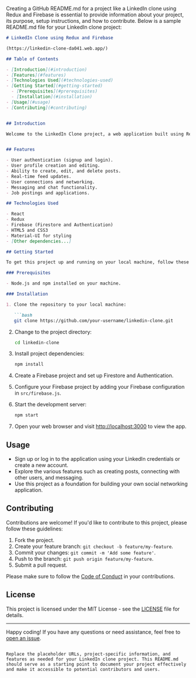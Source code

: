 Creating a GitHub README.md for a project like a LinkedIn clone using Redux and Firebase is essential to provide information about your project, its purpose, setup instructions, and how to contribute. Below is a sample README.md file for your LinkedIn clone project:

```markdown
# LinkedIn Clone using Redux and Firebase

(https://linkedin-clone-da041.web.app/)

## Table of Contents

- [Introduction](#introduction)
- [Features](#features)
- [Technologies Used](#technologies-used)
- [Getting Started](#getting-started)
  - [Prerequisites](#prerequisites)
  - [Installation](#installation)
- [Usage](#usage)
- [Contributing](#contributing)


## Introduction

Welcome to the LinkedIn Clone project, a web application built using Redux and Firebase that replicates some of the core features of the LinkedIn social network. This project serves as a learning and practice resource for developers looking to work with Redux for state management and Firebase for real-time database and authentication.


## Features

- User authentication (signup and login).
- User profile creation and editing.
- Ability to create, edit, and delete posts.
- Real-time feed updates.
- User connections and networking.
- Messaging and chat functionality.
- Job postings and applications.

## Technologies Used

- React
- Redux
- Firebase (Firestore and Authentication)
- HTML5 and CSS3
- Material-UI for styling
- [Other dependencies...]

## Getting Started

To get this project up and running on your local machine, follow these steps:

### Prerequisites

- Node.js and npm installed on your machine.

### Installation

1. Clone the repository to your local machine:

   ```bash
   git clone https://github.com/your-username/linkedin-clone.git
   ```

2. Change to the project directory:

   ```bash
   cd linkedin-clone
   ```

3. Install project dependencies:

   ```bash
   npm install
   ```

4. Create a Firebase project and set up Firestore and Authentication.
5. Configure your Firebase project by adding your Firebase configuration in `src/firebase.js`.

6. Start the development server:

   ```bash
   npm start
   ```

7. Open your web browser and visit [http://localhost:3000](http://localhost:3000) to view the app.

## Usage

- Sign up or log in to the application using your LinkedIn credentials or create a new account.
- Explore the various features such as creating posts, connecting with other users, and messaging.
- Use this project as a foundation for building your own social networking application.

## Contributing

Contributions are welcome! If you'd like to contribute to this project, please follow these guidelines:

1. Fork the project.
2. Create your feature branch: `git checkout -b feature/my-feature`.
3. Commit your changes: `git commit -m 'Add some feature'`.
4. Push to the branch: `git push origin feature/my-feature`.
5. Submit a pull request.

Please make sure to follow the [Code of Conduct](CODE_OF_CONDUCT.md) in your contributions.

## License

This project is licensed under the MIT License - see the [LICENSE](LICENSE) file for details.

---

Happy coding! If you have any questions or need assistance, feel free to [open an issue](https://github.com/your-username/linkedin-clone/issues).
```

Replace the placeholder URLs, project-specific information, and features as needed for your LinkedIn clone project. This README.md should serve as a starting point to document your project effectively and make it accessible to potential contributors and users.
